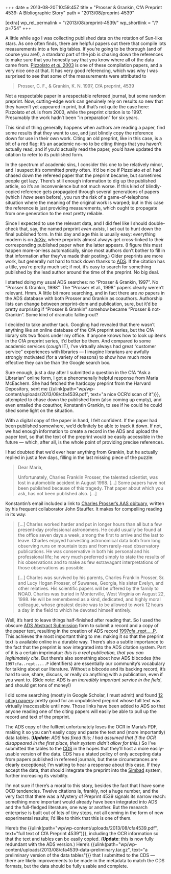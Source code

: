+++
date = 2013-08-20T10:59:45Z
title = "Prosser & Grankin, CfA Preprint 4539: A Bibliographic Story"
path = "2013/08/preprint-4539"

[extra]
wp_rel_permalink = "/2013/08/preprint-4539/"
wp_shortlink = "/?p=754"
+++

A little while ago I was collecting published data on the rotation of Sun-like
stars. As one often finds, there are helpful papers out there that compile
lots measurements into a few big tables. If you’re going to be thorough (and
of course you are!), a standard part of the job is chasing down the references
to make sure that you honestly say that you know where all of the data came
from. [Pizzolato _et al_. 2003](http://dx.doi.org/10.1051/0004-6361:20021560)
is one of these compilation papers, and a very nice one at that. It has very
good referencing, which was why I was surprised to see that some of the
measurements were attributed to

> Prosser, C. F., & Grankin, K. N. 1997, CfA preprint, 4539

Not a respectable paper in a respectable refereed journal, but some random
preprint. Now, cutting-edge work can genuinely rely on results so new that
they haven’t yet appeared in print, but that’s not quite the case here:
Pizzolato _et al._ is from 2003, while the preprint citation is to 1997.
Presumably the work hadn’t been “in preparation” for six years.

This kind of thing generally happens when authors are reading a paper, find
some results that they want to use, and just blindly copy the reference down
for use in their own work. Citing an old preprint, like in this case, is a bit
of a red flag: it’s an academic no-no to be citing things that you haven’t
actually read, and if you’d actually read the paper, you’d have updated the
citation to refer to its published form.

In the spectrum of academic sins, I consider this one to be relatively minor,
and I suspect it’s committed pretty often. It’d be nice if Pizzolato _et al._
had chased down the refereed paper that the preprint became, but sometimes
people get lazy. There’s still enough information to dig up the published
article, so it’s an inconvenience but not much worse. If this kind of
blindly-copied reference gets propagated through several generations of papers
(which I _have_ seen before), you run the risk of a game-of-telephone
situation where the meaning of the original work is warped; but in this case
the reference is just providing measurements, which ought to propagate from
one generation to the next pretty reliable.

Since I expected to use the relevant data, and I did feel like I should
double-check that, say, the named preprint _even exists_, I set out to hunt
down the final published form. In this day and age this is usually easy:
everything modern is on [ArXiv](http://arxiv.org/), where preprints almost
always get cross-linked to their corresponding published paper when the latter
appears. (I figure this must happen more-or-less automatically, since most
authors don’t bother to fill in that information after they’ve made their
posting.) Older preprints are more work, but generally not hard to track down
thanks to [ADS](http://adsabs.harvard.edu/). If the citation has a title,
you’re pretty much set; if not, it’s easy to search for something published by
the lead author around the time of the preprint. No big deal.

I started doing my usual ADS searches: no “Prosser & Grankin, 1997”. No
“Prosser & Grankin, 1998”. The “Prosser et al., 1998” papers clearly weren’t
relevant. Hmm. A little bit more searching, and in fact there are _no_ papers
in the ADS database with both Prosser and Grankin as coauthors. Authorship
lists can change between preprint-dom and publication, sure, but it’d be
pretty surprising if “Prosser & Grankin” somehow became “Prosser &
not-Grankin”. Some kind of dramatic falling-out?

I decided to take another tack. Googling had revealed that there wasn’t
anything like an online database of the CfA preprint series, but the CfA
library sits two floors under my office. If anyone knows how to look up items
in the CfA preprint series, it’d better be them. And compared to some academic
services (_cough_ IT), I’ve virtually always had great “customer service”
experiences with libraries — I imagine librarians are awfully strongly
motivated (for a variety of reasons) to show how much more effective they can
be than the Google search box.

Sure enough, just a day after I submitted a question in the CfA “Ask a
Librarian” online form, I got a phenomenally helpful response from Maria
McEachern. She had fetched the hardcopy preprint from the Harvard Depository,
sent me {{ulink(path="wp/wp-content/uploads/2013/08/cfa4539.pdf", text="a nice OCR’d scan of it")}},
attempted to chase down the published form (also coming up empty), and even
emailed the coauthor, Konstantin Grankin, to see if he could he could shed
some light on the situation.

With a digital copy of the paper in hand, I felt confident. If the paper had
been published somewhere, we’d definitely be able to track it down. If not, we
had enough information to create a record in the ADS and upload the paper
text, so that the text of the preprint would be easily accessible in the
future — which, after all, is the whole point of providing precise references.

I had doubted that we’d ever hear anything from Grankin, but he actually
replied in just a few days, filling in the last missing piece of the puzzle:

> Dear Maria,
>
> Unfortunately, Charles Franklin Prosser, the talented scientist, was lost in
> automobile accident in August 1998. […] Some papers have not been published
> because of this tragedy. That paper about which you ask, has not been
> published also. […]

Konstantin’s email included a link to
[Charles Prosser’s AAS obituary](https://baas.aas.org/pub/charles-franklin-prosser-jr-1963-1998/),
written by his frequent collaborator John Stauffer. It makes for compelling
reading in its way:

> […] Charles worked harder and put in longer hours than all but a few
> present-day professional astronomers. He could usually be found at the
> office seven days a week, among the first to arrive and the last to leave.
> Charles enjoyed harvesting astronomical data both from long observing runs
> on mountain tops and from rarely-read observatory publications. He was
> conservative in both his personal and his professional life; he very much
> preferred simply to state the results of his observations and to make as few
> extravagant interpretations of those observations as possible.
>
> […] Charles was survived by his parents, Charles Franklin Prosser, Sr. and
> Lucy Hogan Prosser, of Suwanee, Georgia, his sister Evelyn, and other
> relatives. His scientific papers will be offered by the family to NOAO.
> Charles was buried in Monterville, West Virginia on August 22, 1998. He will
> be remembered as a kind, dedicated, and highly moral colleague, whose
> greatest desire was to be allowed to work 12 hours a day in the field to
> which he devoted himself entirely.

Well, it’s hard to leave things half-finished after reading that. So I used
the obscure
[ADS Abstract Submission](http://adsabs.harvard.edu/adsfeedback/submit_abstract.html)
form to submit a record and a copy of the paper text, resulting in the
creation of ADS record
[1997cfa..rept…..P](http://adsabs.harvard.edu/abs/1997cfa..rept.....P). This
achieves the most important thing to me: making it so that the preprint text
is available online in a durable way. There’s also a subtle importance to the
fact that the preprint is now integrated into the ADS citation system. Part of
it is a certain imprimatur: _this is a real publication, that you can
legitimately cite_. But there’s also something about how ADS bibcodes (the
`1997cfa..rept.....P` identifiers) are essentially our community’s vocabulary
for talking about our literature. Without a bibcode and its backing record,
it’s hard to use, share, discuss, or really do anything with a publication,
even if you want to. (Side note: ADS is an _incredibly important service in
the field_, and should get tons of money!)

I did some searching (mostly in Google Scholar, I must admit) and found
[12 citing papers](http://adsabs.harvard.edu/cgi-bin/nph-ref_query?bibcode=1997cfa..rept.....P&refs=CITATIONS&db_key=AST):
pretty good for an unpublished preprint whose full text was virtually
inaccessible until now. Those links have been added to ADS so that anyone
reading one of the citing papers will easily be able to pull up the record and
text of the preprint.

The ADS copy of the fulltext unfortunately loses the OCR in Maria’s PDF,
making it so you can’t easily copy and paste the text and (more importantly)
data tables. (_**Update**: ADS has fixed this; I had assumed that if the OCR
disappeared in the first place, their system didn’t allow for this._) So I’ve
submitted the tables to the [CDS](http://cds.u-strasbg.fr/) in the hopes that
they’ll host a more easily-usable version of the data. CDS has a stated policy
of only accepting data from papers published in refereed journals, but these
circumstances are clearly exceptional; I’m waiting to hear a response about
this case. If they accept the data, that should integrate the preprint into
the [Simbad](http://simbad.u-strasbg.fr/simbad) system, further increasing its
visibility.

I’m not sure if there’s a moral to this story, besides the fact that I have
some OCD tendencies. Twelve citations is, frankly, not a huge number, and the
very fact that there was a Mystery of Preprint 4539 signals its narrow reach:
something more important would already have been integrated into ADS and the
full-fledged literature, one way or another. But the research enterprise is
built out of lots of tiny steps, not all coming in the form of new
experimental results; I’d like to think that this is one of them.

Here’s the
{{ulink(path="wp/wp-content/uploads/2013/08/cfa4539.pdf", text="full text of CfA Preprint 4539")}},
including the OCR information so that the text and tables can be easily
copied. (**Update**: this is now fully redundant with the ADS version.) Here’s
{{ulink(path="wp/wp-content/uploads/2013/08/cfa4539-data-preliminary.tar.gz", text="a preliminary version of the data tables")}}
that I submitted to the CDS — there are likely improvements to be made in the
metadata to match the CDS formats, but the data should be fully usable and
complete.
